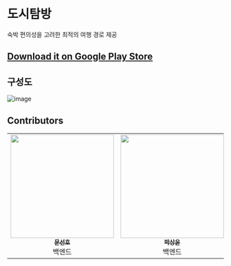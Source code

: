 # 도시탐방
숙박 편의성을 고려한 최적의 여행 경로 제공

## [Download it on Google Play Store](https://play.google.com/store/apps/details?id=com.koreatech.kotrip_android&hl=ko-KR)


## 구성도
![image](https://github.com/kotrip-planner/.github/assets/90740783/b228d416-2340-4bb1-99e0-39f21a7d2391)


## Contributors
<table align="center">
  <tbody>
    <tr>
      <td align="center" valign="top" width="14.28%"><a href="https://github.com/wch-os"><img src="https://avatars.githubusercontent.com/u/99057845?v=4" width="240px;"/><br/><sub><b>문선호</b></sub></a><br /><title="role">백엔드</a></td>
      <td align="center" valign="top" width="14.28%"><a href="https://github.com/sangyunpark99"><img src="https://avatars.githubusercontent.com/u/96441638?v=4" width="240px;"/><br/><sub><b>박상윤</b></sub></a><br /><title="role">백엔드</a></td>
      <td align="center" valign="top" width="14.28%"><a href="https://github.com/Jokwanhee"><img src="https://avatars.githubusercontent.com/u/90740783?v=4" width="240px;"/><br/><sub><b>조관희</b></sub></a><br /><title="role">안드로이드</a></td>
    </tr>
        
  </tbody>
</table>

<!--

**Here are some ideas to get you started:**

🙋‍♀️ A short introduction - what is your organization all about?
🌈 Contribution guidelines - how can the community get involved?
👩‍💻 Useful resources - where can the community find your docs? Is there anything else the community should know?
🍿 Fun facts - what does your team eat for breakfast?
🧙 Remember, you can do mighty things with the power of [Markdown](https://docs.github.com/github/writing-on-github/getting-started-with-writing-and-formatting-on-github/basic-writing-and-formatting-syntax)
-->

